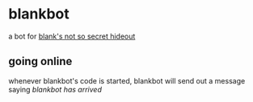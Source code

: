 # blankbot

a bot for [blank's not so secret hideout](https://discord.com)

## going online

whenever blankbot's code is started, blankbot will send out a message saying *blankbot has arrived*
